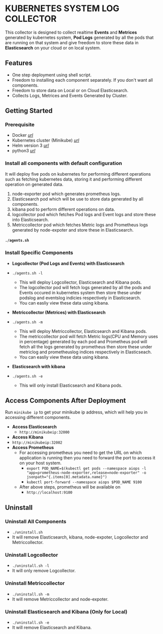 # KUBERNETES SYSTEM LOG COLLECTOR
This collector is designed to collect realtime **Events** and **Metrices** generated by kubernetes system, **Pod Logs** generated by all the pods that are running on that system and give freedom to store these data in **Elasticsearch** on your cloud or on local system.

## Features
- One step deployment using shell script.
- Freedom to installing each component separately. If you don't want all components.
- Freedom to store data on Local or on Cloud Elasticsearch.
- Collects Logs, Metrices and Events Generated by Cluster.

## Getting Started
### Prerequisite
- Docker [*url*](https://docs.docker.com/engine/install/)
- Kubernetes cluster (Minikube) [*url*](https://minikube.sigs.k8s.io/docs/start/)
- Helm version 3 [*url*](https://helm.sh/docs/intro/install/)
- python3 [*url*](https://www.geeksforgeeks.org/download-and-install-python-3-latest-version/)

### Install all components with default configuration
It will deploy five pods on kubernetes for performing different operations such as fetching kubernetes data, storing it and performing different operation on generated data.
1. node-exporter pod which generates prometheus logs. 
2. Elasticsearch pod which will be use to store data generated by all components. 
3. kibana pod to perform different operations on data. 
4. logcollector pod which fetches Pod logs and Event logs and store these into Elasticsearch. 
5. Metriccollector pod which fetches Metric logs and Prometheus logs generated by node-expoter and store these in Elasticsearch.
#### `./agents.sh`
### Install Specific Components
- **Logcollector (Pod Logs and Events) with Elasticsearch** 
- `./agents.sh -l`
  - This will deploy Logcollector, Elasticsearch and Kibana pods. 
  - The logcollector pod will fetch logs generated by all the pods and Events occured in kubernetes system then store these under podslog and eventslog indicies respectively in Elasticsearch. 
  - You can easliy view these data using kibana.
 
- **Metriccollector (Metrices) with Elasticsearch**
- `./agents.sh -m`
  - This will deploy Metriccollector, Elasticsearch and Kibana pods. 
  - The metriccollector pod will fetch Metric logs(CPU and Memory uses in percentage) generated by each pod and Prometheus pod will fetch all the logs generated by prometheus then store these under metriclog and prometheuslog indices respectively in Elasticseach.
  - You can easliy view these data using kibana.

- **Elasticsearch with kibana**
- `./agents.sh -e`
  - This will only install Elasticsearch and Kibana pods. 
  
## Access Components After Deployment
Run `minikube ip` to get your minikube ip address, which will help you in accessing different components.
- **Access Elasticsearch**
  - `http://minikubeip:32000`
- **Access Kibana**
- `http://minikubeip:32002`
- **Access Prometheus**
  - For accessing prometheus you need to get the URL on which application is running then you need to forward the port to access it on your host system.
     - `export POD_NAME=$(kubectl get pods --namespace aiops -l "app=prometheus-node-exporter,release=node-exporter" -o jsonpath="{.items[0].metadata.name}")`
     - `kubectl port-forward --namespace aiops $POD_NAME 9100`
   - After above steps, prometheus will be available on
     - `http://localhost:9100`

## Uninstall
### Uninstall All Components
- `./uninstall.sh`
- It will remove Elasticsearch, kibana, node-expoter, Logcollector and Metriccollector.

### Uninstall Logcollector
- `./uninstall.sh -l`
- It will only remove Logcollector.

### Uninstall Metriccollector
- `./uninstall.sh -m`
- It will remove Metriccollector and node-expoter.
### Uninstall Elasticsearch and Kibana **(Only for Local)**
- `./uninstall.sh -e`
- It will remove Elasticsearch and Kibana.
 






